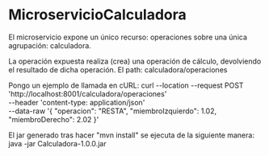 # MicroservicioCalculadora

El microservicio expone un único recurso: operaciones sobre una única agrupación: calculadora.

La operación expuesta realiza (crea) una operación de cálculo, devolviendo el resultado de dicha operación. El path: calculadora/operaciones

Pongo un ejemplo de llamada en cURL:
curl --location --request POST 'http://localhost:8001/calculadora/operaciones' \
--header 'content-type: application/json' \
--data-raw '{
	"operacion": "RESTA",
	"miembroIzquierdo": 1.02,
	"miembroDerecho": 2.02
}'


El jar generado tras hacer "mvn install" se ejecuta de la siguiente manera:
java -jar Calculadora-1.0.0.jar

